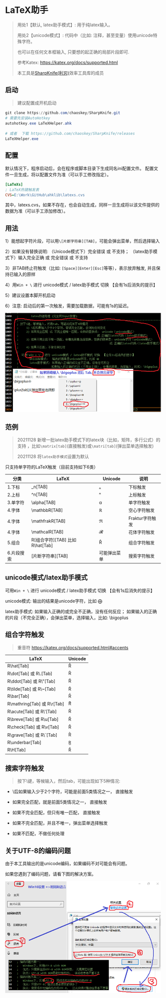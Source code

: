 # LaTeX助手

> 用处1【默认, latex助手模式】: 用于纯latex输入。 
>
> 用处2【unicode模式】: 代码中（比如: 注释，甚至变量）使用unicode特殊字符。
>  
> 也可以在任何文本框输入, 只要想的起正确的局部片段即可.
>
> 参考Katex:  https://katex.org/docs/supported.html
>
> 本工具是[SharpKnife(利刃)](..\README.md)效率工具库的成员

## 启动

> 建议配置成开机启动

```powershell
git clone https://github.com/chaoskey/SharpKnife.git
# 需要先安装AutoHotkey
autohotkey.exe LaTeXHelper.ahk

# 或者  下载 https://github.com/chaoskey/SharpKnife/releases
LaTeXHelper.exe
```

## 配置

默认情况下，程序启动后，会在程序或脚本目录下生成同名ini配置文件。 配置文件一旦生成，将以配置文件为准（可以手工修改指定）。

```ini
[LaTeXs]
; LaTeX热键触发表
CVS=E:\Work\GitHub\ahklib\latexs.cvs

```

其中，latexs.cvs，如果不存在，也会自动生成，同样一旦生成将以该文件提供的数据为准（可以手工添加修改）。

## 用法 

1）能想起字符片段，可以用`\[片断字符串][TAB]`，可能会弹出菜单，然后选择输入

2）如果没有替换说明: （Unicode模式下）完全错误 或 不支持； （latex助手模式下）输入完全正确 或 完全错误 或 不支持

3）非TAB终止符触发（比如: `[Space][Enter][Esc]`等等），表示放弃触发, 并且保持已输入的原样

4）用`Win + \`  进行 unicode模式 / latex助手模式 切换  【会有1s后消失的提示】

5）建议设置本脚开机启动

6）注意: 启动后的第一次触发，需要加载数据，可能有1s的延迟。

![](images/ex1.png)

## 范例

> 20211128 新增一批latex助手模式下的latex块（比如，矩阵，多行公式）的支持 ，比如`\matrix[tab]`(直接触发)或`\matri[tab]`(弹出菜单选择触发)
>
> 20211128 将`latex助手模式`设置为默认

只支持单字符的LaTeX触发（目前支持如下6类）

| 分类 | LaTeX | Unicode | 说明 |
| ---- | ---- | ---- | ---- |
| 1.下标 | _n[TAB] | ₙ | 下标触发 |
| 2.上标 | ^n[TAB] | ⁿ | 上标触发 |
| 3.单字符 | \alpha[TAB] | α | 单字符触发 |
| 4.字体 | \mathbbR[TAB]  | ℝ | 空心字符触发 |
| 4.字体 | \mathfrakR[TAB] | ℜ | Fraktur字符触发 |
| 4.字体 | \mathcalR[TAB] | 𝓡 | 花体字符触发 |
| 5.组合 | R\[组合字符][TAB] 比如R\hat[Tab] | R̂ | 组合字符触发 |
| 6.片段搜索 | \[片断字符串][TAB] | 可能弹出菜单 | 搜索字符触发 |

## unicode模式/latex助手模式

可用`Win + \`  进行 unicode模式 / latex助手模式 切换  【会有1s后消失的提示】

unicode模式:   输出的结果是unicode字符，比如 ⨁

latex助手模式: 如果输入正确的或完全不正确，没有任何反应； 如果输入的正确的片段（不完全正确），会弹出菜单，选择输入，比如: \bigoplus

## 组合字符触发

> 重音符  https://katex.org/docs/supported.html#accents

| LaTeX | Unicode |
| ---- | ---- |
| R\hat[Tab] | R̂ |
| R\dot[Tab] 或 R\\.[Tab] | Ṙ |
| R\ddot[Tab] 或 R\\"[Tab] | R̈ |
| R\tilde[Tab] 或 R\\~[Tab]  | R̃ |
| R\bar[Tab] | R̄ |
| R\mathring[Tab] 或 R\r[Tab] | Rͦ |
| R\acute[Tab] 或 R\\'[Tab] | Ŕ |
| R\breve[Tab] 或 R\u[Tab] | R̆ |
| R\check[Tab] 或 R\v[Tab] | Ř |
| R\grave[Tab] 或 R\\`[Tab] | R̀ |
| R\underbar[Tab] | R̲ |
| R\H[Tab] | R̋ |

## 搜索字符触发

> 按下\键，等候输入，然后tab，可能出现如下5种情况:

- \后如果输入少于2个字符，可能是前面5类情况之一， 直接触发

- 如果完全匹配，就是前面5类情况之一， 直接触发

- 如果不完全匹配，但只有唯一匹配， 直接触发 

- 如果不完全匹配，并且不唯一，弹出菜单选择触发 

- 如果不匹配，不做任何处理  

## 关于UTF-8的编码问题

由于本工具输出的是unicode编码，如果编码不对可能会有问题。

如果您遇到了编码问题，请看下图的解决方案。

![](images/ex2.png)
